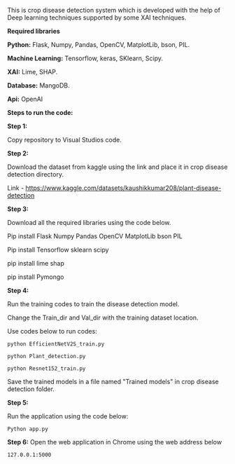 This is crop disease detection system which is developed with the help of Deep learning techniques supported by some XAI techniques.

**Required libraries**

**Python:** Flask, Numpy, Pandas, OpenCV, MatplotLib, bson, PIL.

**Machine Learning:** Tensorflow, keras, SKlearn, Scipy.

**XAI:** Lime, SHAP.

**Database:** MangoDB.

**Api:** OpenAI


**Steps to run the code:**

**Step 1:**

  Copy repository to Visual Studios code.

**Step 2:**

  Download the dataset from kaggle using the link and place it in crop disease detection directory. 
  
  Link - https://www.kaggle.com/datasets/kaushikkumar208/plant-disease-detection

**Step 3:**

  Download all the required libraries using the code below.
  
  Pip install Flask Numpy Pandas OpenCV MatplotLib bson PIL
  
  Pip install Tensorflow sklearn scipy
  
  pip install lime shap
  
  pip install Pymongo

**Step 4:**

  Run the training codes to train the disease detection model.
  
  Change the Train_dir and Val_dir with the training dataset location.
  
  Use codes below to run codes:
  
    python EfficientNetV2S_train.py
    
    python Plant_detection.py
    
    python Resnet152_train.py
    
  Save the trained models in a file named "Trained models" in crop disease detection folder.

**Step 5:**

  Run the application using the code below: 
  
    Python app.py

**Step 6:**
  Open the web application in Chrome using the web address below
  
    127.0.0.1:5000

